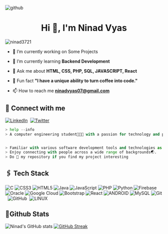 ![github](https://github.com/NinadVyas/NinadVyas/assets/115214615/96bc72a3-6e3e-4ba9-9ea2-fb6a058da3dc)

<h1 align="center">Hi 👋, I'm Ninad Vyas</h1>

<p align="left"> <img src="https://komarev.com/ghpvc/?username=ninad3721&label=Profile%20views&color=0e75b6&style=flat" alt="ninad3721" /> </p>

- 🔭 I’m currently working on Some Projects

- 🌱 I’m currently learning **Backend Development** 

- 💬 Ask me about **HTML, CSS, PHP, SQL, JAVASCRIPT, React**

- 🫥 Fun fact **"I have a unique ability to turn coffee into code."**

- 📫 How to reach me **ninadvyas07@gmail.com**<br>


## 🤝 Connect with me

<a href="https://www.linkedin.com/in/ninad-vyas-b767491a3/"><img src="https://img.shields.io/badge/linkedin-%230077B5.svg?&style=for-the-badge&logo=linkedin&logoColor=white" alt="LinkedIn"   /></a>&nbsp;
<a href="https://www.twitter.com/@NinadVyas87"><img src="https://img.shields.io/badge/twitter-%230077B5.svg?&style=for-the-badge&logo=twitter&logoColor=white" alt="Twitter" /></a>&nbsp;



````python
> help --info
> A computer engineering student👨🏻‍💻 with a passion for technology and problem-solving. 


> Familiar with various software development tools and technologies as well as experience in database management.
> Enjoy connecting with people across a wide range of backgrounds🌏.
> Do 🌟 my repository if you find my project interesting
````


## 🖇️ Tech Stack 

![C](https://img.shields.io/badge/c-%2300599C.svg?&style=for-the-badge&logo=c&logoColor=white) 
![CSS3](https://img.shields.io/badge/css3-%231572B6.svg?&style=for-the-badge&logo=css3&logoColor=white) 
![HTML5](https://img.shields.io/badge/html5-%23E34F26.svg?&style=for-the-badge&logo=html5&logoColor=white) 
![Java](https://img.shields.io/badge/java-%23ED8B00.svg?&style=for-the-badge&logo=java&logoColor=white) 
![JavaScript](https://img.shields.io/badge/javascript-%23323330.svg?&style=for-the-badge&logo=javascript&logoColor=%23F7DF1E) 
![PHP](https://img.shields.io/badge/php-%23777BB4.svg?&style=for-the-badge&logo=php&logoColor=white) 
![Python](https://img.shields.io/badge/python-3670A0?&style=for-the-badge&logo=python&logoColor=ffdd54) 
![Firebase](https://img.shields.io/badge/firebase-%23039BE5.svg?&style=for-the-badge&logo=firebase)
![Oracle](https://img.shields.io/badge/Oracle-F80000?&style=for-the-badge&logo=oracle&logoColor=white) 
![Google Cloud](https://img.shields.io/badge/Google%20Cloud-%234285F4.svg?style=for-the-badge&logo=google-cloud&logoColor=white)
![Bootstrap](https://img.shields.io/badge/bootstrap-%23563D7C.svg?&style=for-the-badge&logo=bootstrap&logoColor=white) 
![React](https://img.shields.io/badge/react-%2320232a.svg?&style=for-the-badge&logo=react&logoColor=%2361DAFB)
![ANDROID](https://img.shields.io/badge/android-%2320232a.svg?&style=for-the-badge&logo=android&logoColor=%a4c639) 
![MySQL](https://img.shields.io/badge/mysql-%2300f.svg?&style=for-the-badge&logo=mysql&logoColor=white) 
![Git](https://img.shields.io/badge/-Git-05122A?&style=for-the-badge&logo=git)&nbsp;
![GitHub](https://img.shields.io/badge/-GitHub-05122A?&style=for-the-badge&logo=github)&nbsp;
![LINUX](https://img.shields.io/badge/Linux-FCC624?&style=for-the-badge&logo=linux&logoColor=black)

## 📍Github Stats
![Ninad's GitHub stats](https://github-readme-stats.vercel.app/api?username=ninadvyas&theme=dark&show_icons=true&&text_color=EBEBEB&&icon_color=239b8b&title_color=239b8b&bg_color=0D1117)
[![GitHub Streak](http://github-readme-streak-stats.herokuapp.com?user=NinadVyas&theme=panda&date_format=M%20j%5B%2C%20Y%5D&card_width=493&border=EBEBEB&dates=EBEBEB&currStreakNum=EBEBEB&sideNums=EBEBEB&background=0D1117)](https://git.io/streak-stats)

